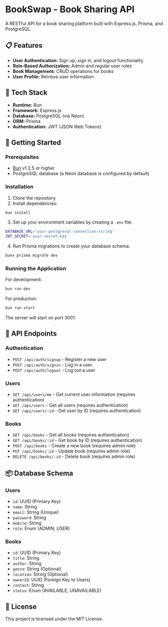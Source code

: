 # BookSwap - Book Sharing API

A RESTful API for a book sharing platform built with Express.js, Prisma, and PostgreSQL.

## 📋 Features

- **User Authentication:** Sign up, sign in, and logout functionality
- **Role-Based Authorization:** Admin and regular user roles
- **Book Management:** CRUD operations for books
- **User Profile:** Retrieve user information

## 🔧 Tech Stack

- **Runtime:** Bun
- **Framework:** Express.js
- **Database:** PostgreSQL (via Neon)
- **ORM:** Prisma
- **Authentication:** JWT (JSON Web Tokens)

## 🚀 Getting Started

### Prerequisites

- [Bun](https://bun.sh/) v1.2.5 or higher
- PostgreSQL database (a Neon database is configured by default)

### Installation

1. Clone the repository
2. Install dependencies:

```bash
bun install
```

3. Set up your environment variables by creating a `.env` file:

```bash
DATABASE_URL='your-postgresql-connection-string'
JWT_SECRET='your-secret-key'
```

4. Run Prisma migrations to create your database schema:

```bash
bunx prisma migrate dev
```

### Running the Application

For development:

```bash
bun run dev
```

For production:

```bash
bun run start
```

The server will start on port 3001.

## 🔌 API Endpoints

### Authentication

- `POST /api/auth/signup` - Register a new user
- `POST /api/auth/signin` - Log in a user
- `POST /api/auth/logout` - Log out a user

### Users

- `GET /api/users/me` - Get current user information (requires authentication)
- `GET /api/users` - Get all users (requires authentication)
- `GET /api/users/:id` - Get user by ID (requires authentication)

### Books

- `GET /api/books` - Get all books (requires authentication)
- `GET /api/books/:id` - Get book by ID (requires authentication)
- `POST /api/books` - Create a new book (requires admin role)
- `PUT /api/books/:id` - Update book (requires admin role)
- `DELETE /api/books/:id` - Delete book (requires admin role)

## 📦 Database Schema

### Users

- `id`: UUID (Primary Key)
- `name`: String
- `email`: String (Unique)
- `password`: String
- `mobile`: String
- `role`: Enum (ADMIN, USER)

### Books

- `id`: UUID (Primary Key)
- `title`: String
- `author`: String
- `genre`: String (Optional)
- `location`: String (Optional)
- `ownerId`: UUID (Foreign Key to Users)
- `contact`: String
- `status`: Enum (AVAILABLE, UNAVAILABLE)

## 📝 License

This project is licensed under the MIT License.
